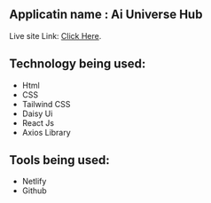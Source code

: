 ## Applicatin name : Ai Universe Hub

Live site Link:  [Click Here](https://ai-universe-hub25.netlify.app/).

## Technology being used:
* Html
* CSS
* Tailwind CSS
* Daisy Ui
* React Js
* Axios Library


## Tools being used:
* Netlify
* Github


